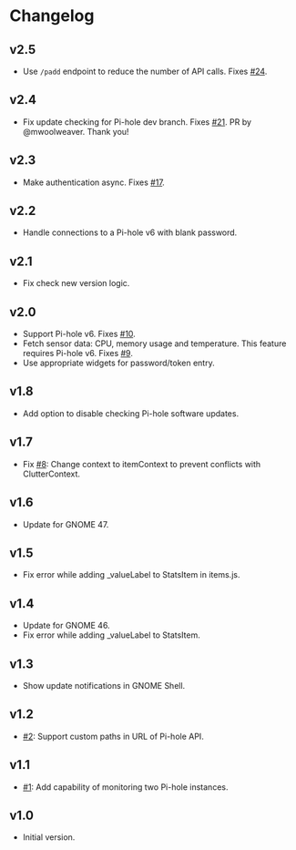 # Changelog

## v2.5

- Use `/padd` endpoint to reduce the number of API calls. Fixes [#24](https://github.com/ziyagenc/phi/issues/24).

## v2.4

- Fix update checking for Pi-hole dev branch. Fixes [#21](https://github.com/ziyagenc/phi/issues/21). PR by @mwoolweaver. Thank you!

## v2.3

- Make authentication async. Fixes [#17](https://github.com/ziyagenc/phi/issues/17).

## v2.2

- Handle connections to a Pi-hole v6 with blank password.

## v2.1

- Fix check new version logic.

## v2.0

- Support Pi-hole v6. Fixes [#10](https://github.com/ziyagenc/phi/issues/10).
- Fetch sensor data: CPU, memory usage and temperature. This feature requires Pi-hole v6. Fixes [#9](https://github.com/ziyagenc/phi/issues/9).
- Use appropriate widgets for password/token entry.

## v1.8

- Add option to disable checking Pi-hole software updates.

## v1.7

- Fix [#8](https://github.com/ziyagenc/phi/issues/8): Change context to itemContext to prevent conflicts with ClutterContext.

## v1.6

- Update for GNOME 47.

## v1.5

- Fix error while adding \_valueLabel to StatsItem in items.js.

## v1.4

- Update for GNOME 46.
- Fix error while adding \_valueLabel to StatsItem.

## v1.3

- Show update notifications in GNOME Shell.

## v1.2

- [#2](https://github.com/ziyagenc/phi/issues/2): Support custom paths in URL of Pi-hole API.

## v1.1

- [#1](https://github.com/ziyagenc/phi/issues/1): Add capability of monitoring two Pi-hole instances.

## v1.0

- Initial version.
